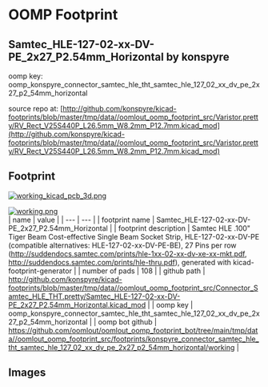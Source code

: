 # OOMP Footprint  
## Samtec_HLE-127-02-xx-DV-PE_2x27_P2.54mm_Horizontal  by konspyre  
  
oomp key: oomp_konspyre_connector_samtec_hle_tht_samtec_hle_127_02_xx_dv_pe_2x27_p2_54mm_horizontal  
  
source repo at: [http://github.com/konspyre/kicad-footprints/blob/master/tmp/data//oomlout_oomp_footprint_src/Varistor.pretty/RV_Rect_V25S440P_L26.5mm_W8.2mm_P12.7mm.kicad_mod](http://github.com/konspyre/kicad-footprints/blob/master/tmp/data//oomlout_oomp_footprint_src/Varistor.pretty/RV_Rect_V25S440P_L26.5mm_W8.2mm_P12.7mm.kicad_mod)  
## Footprint  
  
[![working_kicad_pcb_3d.png](working_kicad_pcb_3d_600.png)](working_kicad_pcb_3d.png)  
  
[![working.png](working_600.png)](working.png)  
| name | value | 
| --- | --- | 
| footprint name | Samtec_HLE-127-02-xx-DV-PE_2x27_P2.54mm_Horizontal | 
| footprint description | Samtec HLE .100" Tiger Beam Cost-effective Single Beam Socket Strip, HLE-127-02-xx-DV-PE (compatible alternatives: HLE-127-02-xx-DV-PE-BE), 27 Pins per row (http://suddendocs.samtec.com/prints/hle-1xx-02-xx-dv-xe-xx-mkt.pdf, http://suddendocs.samtec.com/prints/hle-thru.pdf), generated with kicad-footprint-generator | 
| number of pads | 108 | 
| github path | http://github.com/konspyre/kicad-footprints/blob/master/tmp/data//oomlout_oomp_footprint_src/Connector_Samtec_HLE_THT.pretty/Samtec_HLE-127-02-xx-DV-PE_2x27_P2.54mm_Horizontal.kicad_mod | 
| oomp key | oomp_konspyre_connector_samtec_hle_tht_samtec_hle_127_02_xx_dv_pe_2x27_p2_54mm_horizontal | 
| oomp bot github | https://github.com/oomlout/oomlout_oomp_footprint_bot/tree/main/tmp/data//oomlout_oomp_footprint_src/footprints/konspyre_connector_samtec_hle_tht_samtec_hle_127_02_xx_dv_pe_2x27_p2_54mm_horizontal/working | 
## Images  
